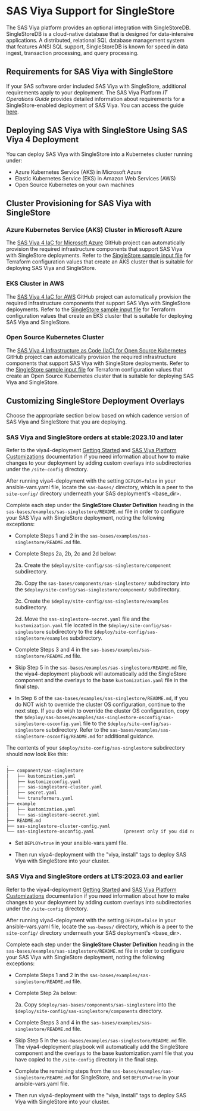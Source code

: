 # SAS Viya Support for SingleStore

The SAS Viya platform provides an optional integration with SingleStoreDB. SingleStoreDB is a cloud-native database that is designed for data-intensive applications. A distributed, relational SQL database management system that features ANSI SQL support, SingleStoreDB is known for speed in data ingest, transaction processing, and query processing. 

## Requirements for SAS Viya with SingleStore

If your SAS software order included SAS Viya with SingleStore, additional requirements apply to your deployment. The SAS Viya Platform _IT Operations Guide_ provides detailed information about requirements for a SingleStore-enabled deployment of SAS Viya. You can access the guide [here](https://documentation.sas.com/?cdcId=itopscdc&cdcVersion=default&docsetId=itopssr&docsetTarget=n0jq6u1duu7sqnn13cwzecyt475u.htm#n0qs42c42o8jjzn12ib4276fk7pb).

## Deploying SAS Viya with SingleStore Using SAS Viya 4 Deployment

You can deploy SAS Viya with SingleStore into a Kubernetes cluster running under:
- Azure Kubernetes Service (AKS) in Microsoft Azure
- Elastic Kubernetes Service (EKS) in Amazon Web Services (AWS)
- Open Source Kubernetes on your own machines

## Cluster Provisioning for SAS Viya with SingleStore

### Azure Kubernetes Service (AKS) Cluster in Microsoft Azure

The [SAS Viya 4 IaC for Microsoft Azure](https://github.com/sassoftware/viya4-iac-azure) GitHub project can automatically provision the required infrastructure components that support SAS Viya with SingleStore deployments. 
Refer to the [SingleStore sample input file](https://github.com/sassoftware/viya4-iac-azure/blob/main/examples/sample-input-singlestore.tfvars) for Terraform configuration values that create an AKS cluster that is suitable for deploying SAS Viya and SingleStore.

### EKS Cluster in AWS

The [SAS Viya 4 IaC for AWS](https://github.com/sassoftware/viya4-iac-aws) GitHub project can automatically provision the required infrastructure components that support SAS Viya with SingleStore deployments. 
Refer to the [SingleStore sample input file](https://github.com/sassoftware/viya4-iac-aws/blob/main/examples/sample-input-singlestore.tfvars) for Terraform configuration values that create an EKS cluster that is suitable for deploying SAS Viya and SingleStore.

### Open Source Kubernetes Cluster

The [SAS Viya 4 Infrastructure as Code (IaC) for Open Source Kubernetes](https://github.com/sassoftware/viya4-iac-k8s) GitHub project can automatically provision the required infrastructure components that support SAS Viya with SingleStore deployments. 
Refer to the [SingleStore sample input file](https://github.com/sassoftware/viya4-iac-k8s/blob/main/examples/vsphere/sample-terraform-static-singlestore.tfvars) for Terraform configuration values that create an Open Source Kubernetes cluster that is suitable for deploying SAS Viya and SingleStore.

## Customizing SingleStore Deployment Overlays

Choose the appropriate section below based on which cadence version of SAS Viya and SingleStore that you are deploying.

### SAS Viya and SingleStore orders at stable:2023.10 and later

Refer to the viya4-deployment [Getting Started](https://github.com/sassoftware/viya4-deployment#getting-started) and [SAS Viya Platform Customizations](https://github.com/sassoftware/viya4-deployment#sas-viya-platform-customizations) documentation if you need information about how to make changes to your deployment by adding custom overlays into subdirectories under the `/site-config` directory.

After running viya4-deployment with the setting `DEPLOY=false` in your ansible-vars.yaml file, locate the `sas-bases/` directory, which is a peer to the `site-config/` directory underneath your SAS deployment's <base_dir>.

Complete each step under the **SingleStore Cluster Definition** heading in the `sas-bases/examples/sas-singlestore/README.md` file in order to configure your SAS Viya with SingleStore deployment, noting the following exceptions:

- Complete Steps 1 and 2 in the `sas-bases/examples/sas-singlestore/README.md` file.

- Complete Steps 2a, 2b, 2c and 2d below:

  2a. Create the `$deploy/site-config/sas-singlestore/component` subdirectory.

  2b. Copy the `sas-bases/components/sas-singlestore/` subdirectory into the `$deploy/site-config/sas-singlestore/component/` subdirectory.

  2c. Create the `$deploy/site-config/sas-singlestore/examples` subdirectory.

  2d. Move the `sas-singlestore-secret.yaml` file and the `kustomization.yaml` file located in the `$deploy/site-config/sas-singlestore` subdirectory to the `$deploy/site-config/sas-singlestore/examples` subdirectory. 

- Complete Steps 3 and 4 in the `sas-bases/examples/sas-singlestore/README.md` file.

- Skip Step 5 in the `sas-bases/examples/sas-singlestore/README.md` file, the viya4-deployment playbook will automatically add the SingleStore component and the overlays to the base `kustomization.yaml` file in the final step.

- In Step 6 of the `sas-bases/examples/sas-singlestore/README.md`, if you do NOT wish to override the cluster OS configuration, continue to the next step. If you do wish to override the cluster OS configuration, copy the `$deploy/sas-bases/examples/sas-singlestore-osconfig/sas-singlestore-osconfig.yaml` file to the `$deploy/site-config/sas-singlestore` subdirectory. Refer to the `sas-bases/examples/sas-singlestore-osconfig/README.md` for additional guidance.

The contents of your `$deploy/site-config/sas-singlestore` subdirectory should now look like this:

```markdown
.
├── component/sas-singlestore
│   ├── kustomization.yaml
│   ├── kustomizeconfig.yaml
│   ├── sas-singlestore-cluster.yaml
│   ├── secret.yaml
│   └── transformers.yaml
├── example
│   ├── kustomization.yaml
│   └── sas-singlestore-secret.yaml
├── README.md
├── sas-singlestore-cluster-config.yaml
└── sas-singlestore-osconfig.yaml           (present only if you did not skip Step 6 above)
```

- Set `DEPLOY=true` in your ansible-vars.yaml file. 

- Then run viya4-deployment with the "viya, install" tags to deploy SAS Viya with SingleStore into your cluster.


### SAS Viya and SingleStore orders at LTS:2023.03 and earlier

Refer to the viya4-deployment [Getting Started](https://github.com/sassoftware/viya4-deployment#getting-started) and [SAS Viya Platform Customizations](https://github.com/sassoftware/viya4-deployment#sas-viya-platform-customizations) documentation if you need information about how to make changes to your deployment by adding custom overlays into subdirectories under the `/site-config` directory.

After running viya4-deployment with the setting `DEPLOY=false` in your ansible-vars.yaml file, locate the `sas-bases/` directory, which is a peer to the `site-config/` directory underneath your SAS deployment's <base_dir>.

Complete each step under the **SingleStore Cluster Definition** heading in the `sas-bases/examples/sas-singlestore/README.md` file in order to configure your SAS Viya with SingleStore deployment, noting the following exceptions:

- Complete Steps 1 and 2 in the `sas-bases/examples/sas-singlestore/README.md` file.

- Complete Step 2a below:

    2a. Copy `$deploy/sas-bases/components/sas-singlestore` into the `$deploy/site-config/sas-singlestore/components` directory.

- Complete Steps 3 and 4 in the `sas-bases/examples/sas-singlestore/README.md` file.  

- Skip Step 5 in the `sas-bases/examples/sas-singlestore/README.md` file. The viya4-deployment playbook will automatically add the SingleStore component and the overlays to the base kustomization.yaml file that you have copied to the `/site-config` directory in the final step.

- Complete the remaining steps from the  `sas-bases/examples/sas-singlestore/README.md` for SingleStore, and set `DEPLOY=true` in your ansible-vars.yaml file. 

- Then run viya4-deployment with the "viya, install" tags to deploy SAS Viya with SingleStore into your cluster.
